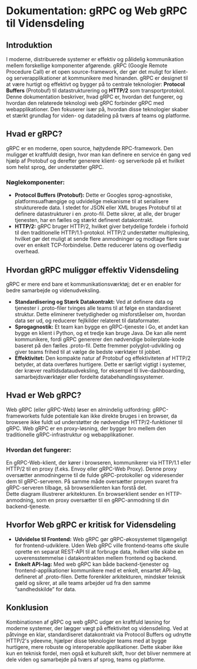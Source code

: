 # **Dokumentation: gRPC og Web gRPC til Vidensdeling**

## **Introduktion**

I moderne, distribuerede systemer er effektiv og pålidelig kommunikation mellem forskellige komponenter afgørende. gRPC (Google Remote Procedure Call) er et open source-framework, der gør det muligt for klient- og serverapplikationer at kommunikere med hinanden. gRPC er designet til at være hurtigt og effektivt og bygger på to centrale teknologier: **Protocol Buffers** (Protobuf) til datastrukturering og **HTTP/2** som transportprotokol.  
Denne dokumentation beskriver, hvad gRPC er, hvordan det fungerer, og hvordan den relaterede teknologi web gRPC forbinder gRPC med webapplikationer. Den fokuserer især på, hvordan disse teknologier skaber et stærkt grundlag for viden- og datadeling på tværs af teams og platforme.

## **Hvad er gRPC?**

gRPC er en moderne, open source, højtydende RPC-framework. Den muliggør et kraftfuldt design, hvor man kan definere en service én gang ved hjælp af Protobuf og derefter generere klient- og serverkode på et hvilket som helst sprog, der understøtter gRPC.

### **Nøglekomponenter:**

* **Protocol Buffers (Protobuf):** Dette er Googles sprog-agnostiske, platformsuafhængige og udvidelige mekanisme til at serialisere strukturerede data. I stedet for JSON eller XML bruges Protobuf til at definere datastrukturer i en .proto-fil. Dette sikrer, at alle, der bruger tjenesten, har en fælles og stærkt defineret datakontrakt.  
* **HTTP/2:** gRPC bruger HTTP/2, hvilket giver betydelige fordele i forhold til den traditionelle HTTP/1.1-protokol. HTTP/2 understøtter multiplexing, hvilket gør det muligt at sende flere anmodninger og modtage flere svar over en enkelt TCP-forbindelse. Dette reducerer latens og overflødig overhead.

## **Hvordan gRPC muliggør effektiv Vidensdeling**

gRPC er mere end bare et kommunikationsværktøj; det er en enabler for bedre samarbejde og videnudveksling.

* **Standardisering og Stærk Datakontrakt:** Ved at definere data og tjenester i .proto-filer tvinges alle teams til at følge en standardiseret struktur. Dette eliminerer tvetydigheder og misforståelser om, hvordan data ser ud, og reducerer fejlkilder relateret til dataformater.  
* **Sprogagnostik:** Et team kan bygge en gRPC-tjeneste i Go, et andet kan bygge en klient i Python, og et tredje kan bruge Java. De kan alle nemt kommunikere, fordi gRPC genererer den nødvendige boilerplate-kode baseret på den fælles .proto-fil. Dette fremmer polyglot-udvikling og giver teams frihed til at vælge de bedste værktøjer til jobbet.  
* **Effektivitet:** Den kompakte natur af Protobuf og effektiviteten af HTTP/2 betyder, at data overføres hurtigere. Dette er særligt vigtigt i systemer, der kræver realtidsdataudveksling, for eksempel til live-dashboarding, samarbejdsværktøjer eller fordelte databehandlingssystemer.

## **Hvad er Web gRPC?**

Web gRPC (eller gRPC-Web) løser en almindelig udfordring: gRPC-frameworkets fulde potentiale kan ikke direkte bruges i en browser, da browsere ikke fuldt ud understøtter de nødvendige HTTP/2-funktioner til gRPC. Web gRPC er en proxy-løsning, der bygger bro mellem den traditionelle gRPC-infrastruktur og webapplikationer.

### **Hvordan det fungerer:**

En gRPC-Web-klient, der kører i browseren, kommunikerer via HTTP/1.1 eller HTTP/2 til en proxy (f.eks. Envoy eller gRPC-Web Proxy). Denne proxy oversætter anmodningerne til de fulde gRPC-protokoller og videresender dem til gRPC-serveren. På samme måde oversætter proxyen svaret fra gRPC-serveren tilbage, så browserklienten kan forstå det.  
Dette diagram illustrerer arkitekturen. En browserklient sender en HTTP-anmodning, som en proxy oversætter til en gRPC-anmodning til din backend-tjeneste.

## **Hvorfor Web gRPC er kritisk for Vidensdeling**

* **Udvidelse til Frontend:** Web gRPC gør gRPC-økosystemet tilgængeligt for frontend-udviklere. Uden Web gRPC ville frontend-teams ofte skulle oprette en separat REST-API til at forbruge data, hvilket ville skabe en uoverensstemmelse i datakontrakten mellem frontend og backend.  
* **Enkelt API-lag:** Med web gRPC kan både backend-tjenester og frontend-applikationer kommunikere med et enkelt, ensartet API-lag, defineret af .proto-filen. Dette forenkler arkitekturen, mindsker teknisk gæld og sikrer, at alle teams arbejder ud fra den samme “sandhedskilde” for data.

## **Konklusion**

Kombinationen af gRPC og web gRPC udgør en kraftfuld løsning for moderne systemer, der lægger vægt på effektivitet og vidensdeling. Ved at påtvinge en klar, standardiseret datakontrakt via Protocol Buffers og udnytte HTTP/2's ydeevne, hjælper disse teknologier teams med at bygge hurtigere, mere robuste og interoperable applikationer. Dette skaber ikke kun en teknisk fordel, men også et kulturelt skift, hvor det bliver nemmere at dele viden og samarbejde på tværs af sprog, teams og platforme.
